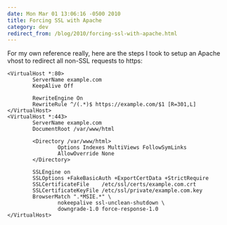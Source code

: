```yaml
---
date: Mon Mar 01 13:06:16 -0500 2010
title: Forcing SSL with Apache
category: dev
redirect_from: /blog/2010/forcing-ssl-with-apache.html
---
```


For my own reference really, here are the steps I took to setup an Apache vhost
to redirect all non-SSL requests to https:

```
<VirtualHost *:80>
        ServerName example.com
        KeepAlive Off

        RewriteEngine On
        RewriteRule ^/(.*)$ https://example.com/$1 [R=301,L]
</VirtualHost>
<VirtualHost *:443>
        ServerName example.com
        DocumentRoot /var/www/html

        <Directory /var/www/html>
                Options Indexes MultiViews FollowSymLinks
                AllowOverride None
        </Directory>

        SSLEngine on
        SSLOptions +FakeBasicAuth +ExportCertData +StrictRequire
        SSLCertificateFile    /etc/ssl/certs/example.com.crt
        SSLCertificateKeyFile /etc/ssl/private/example.com.key
        BrowserMatch ".*MSIE.*" \
                nokeepalive ssl-unclean-shutdown \
                downgrade-1.0 force-response-1.0
</VirtualHost>
```

[gist]: https://gist.github.com/itspriddle/318614
